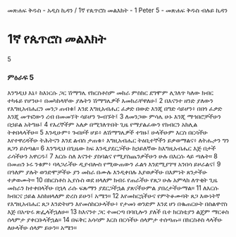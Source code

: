 ﻿
መጽሐፍ ቅዱስ - አዲስ ኪዳን / 1ኛ የጴጥሮስ መልእክት - 1 Peter 5 - መጽሐፍ ቅዱስ ብሉይ ኪዳን
# 1ኛ የጴጥሮስ መልእክት
5
### ምዕራፍ 5
 እንግዲህ እኔ፥ ከእነርሱ ጋር ሽማግሌ የክርስቶስም መከራ ምስክር ደግሞም ሊገለጥ ካለው ክብር ተካፋይ የሆንሁ፥ በመካከላቸው ያሉትን ሽማግሌዎች እመክራቸዋለሁ፤
2  በእናንተ ዘንድ ያለውን የእግዚአብሔርን መንጋ ጠብቁ፤ እንደ እግዚአብሔር ፈቃድ በውድ እንጂ በግድ ሳይሆን፥ በበጎ ፈቃድ እንጂ መጥፎውን ረብ በመመኘት ሳይሆን ጐብኙት፤
3  ለመንጋው ምሳሌ ሁኑ እንጂ ማኅበሮቻችሁን በኃይል አትግዙ፤
4  የእረኞችም አለቃ በሚገለጥበት ጊዜ የማያልፈውን የክብርን አክሊል ትቀበላላችሁ።
5  እንዲሁም፥ ጐበዞች ሆይ፥ ለሽማግሌዎች ተገዙ፤ ሁላችሁም እርስ በርሳችሁ እየተዋረዳችሁ ትሕትናን እንደ ልብስ ታጠቁ፥ እግዚአብሔር ትዕቢተኞችን ይቃወማልና፥ ለትሑታን ግን ጸጋን ይሰጣል።
6  እንግዲህ በጊዜው ከፍ እንዲያደርጋችሁ ከኃይለኛው ከእግዚአብሔር እጅ በታች ራሳችሁን አዋርዱ፤
7  እርሱ ስለ እናንተ ያስባልና የሚያስጨንቃችሁን ሁሉ በእርሱ ላይ ጣሉት።
8  በመጠን ኑሩ ንቁም፥ ባላጋራችሁ ዲያብሎስ የሚውጠውን ፈልጎ እንደሚያገሣ አንበሳ ይዞራልና፤
9  በዓለም ያሉት ወንድሞቻችሁ ያን መከራ በሙሉ እንዲቀበሉ እያወቃችሁ በእምነት ጸንታችሁ ተቃወሙት።
10  በክርስቶስ ኢየሱስ ወደ ዘላለም ክብሩ የጠራችሁ የጸጋ ሁሉ አምላክ ለጥቂት ጊዜ መከራን ከተቀበላችሁ በኋላ ራሱ ፍጹማን ያደርጋችኋል ያጸናችሁምል ያበረታችሁማል።
11  ለእርሱ ክብርና ኃይል እስከዘላለም ድረስ ይሁን፤ አሜን።
12  እየመከርኋችሁና የምትቆሙባት ጸጋ እውነትኛ የእግዚአብሔር ጸጋ እንድትሆን እየመሰከርሁላችሁ፥ የታመነ ወንድም እንደ ሆነ በቈጠርሁት በስልዋኖስ እጅ በአጭሩ ጽፌላችኋለሁ።
13  ከእናንተ ጋር ተመርጣ በባቢሎን ያለች ቤተ ክርስቲያን ልጄም ማርቆስ ሰላምታ ያቀርቡላችኋል።
14  በፍቅር አሳሳም እርስ በርሳችሁ ሰላምታ ተሰጣጡ። በክርስቶስ ላላችሁ ለሁላችሁ ሰላም ይሁን። አሜን። 
